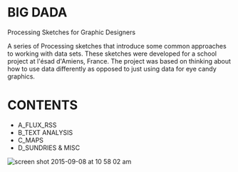 # BIG DADA
Processing Sketches for Graphic Designers

A series of Processing sketches that introduce some common approaches to working with data sets. These sketches were developed for a school project at l'ésad d'Amiens, France. The project was based on thinking about how to use data differently as opposed to just using data for eye candy graphics. 

CONTENTS
========

- A_FLUX_RSS
- B_TEXT ANALYSIS
- C_MAPS
- D_SUNDRIES & MISC
 

![screen shot 2015-09-08 at 10 58 02 am](https://cloud.githubusercontent.com/assets/1027891/9792475/8e7d949a-57e0-11e5-85e3-be6f20d1b77f.png)


